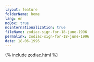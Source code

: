 ```yaml
---
layout: feature
folderName: home
lang: en
noBox: true
nointernationalization: true
fileName: zodiac-sign-for-18-june-1996
permalink: zodiac-sign-for-18-june-1996
date: 18-06-1996
---
```

{% include zodiac.html %}
